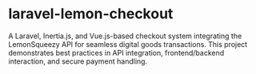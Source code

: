 # laravel-lemon-checkout
A Laravel, Inertia.js, and Vue.js-based checkout system integrating the LemonSqueezy API for seamless digital goods transactions. This project demonstrates best practices in API integration, frontend/backend interaction, and secure payment handling.
